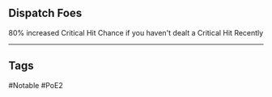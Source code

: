 ## Dispatch Foes
80% increased Critical Hit Chance if you haven't dealt a Critical Hit Recently

---
## Tags
#Notable
#PoE2

